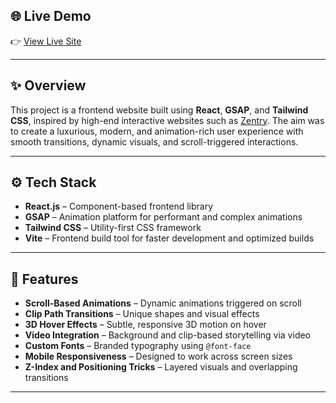 ## 🌐 Live Demo

👉 [View Live Site](https://animation-website-drab.vercel.app)

---

## ✨ Overview

This project is a frontend website built using **React**, **GSAP**, and **Tailwind CSS**, inspired by high-end interactive websites such as [Zentry](https://zentry.com/). The aim was to create a luxurious, modern, and animation-rich user experience with smooth transitions, dynamic visuals, and scroll-triggered interactions.

---

## ⚙️ Tech Stack

- **React.js** – Component-based frontend library
- **GSAP** – Animation platform for performant and complex animations
- **Tailwind CSS** – Utility-first CSS framework
- **Vite** – Frontend build tool for faster development and optimized builds

---

## 🧩 Features

- **Scroll-Based Animations** – Dynamic animations triggered on scroll
- **Clip Path Transitions** – Unique shapes and visual effects
- **3D Hover Effects** – Subtle, responsive 3D motion on hover
- **Video Integration** – Background and clip-based storytelling via video
- **Custom Fonts** – Branded typography using `@font-face`
- **Mobile Responsiveness** – Designed to work across screen sizes
- **Z-Index and Positioning Tricks** – Layered visuals and overlapping transitions

---









